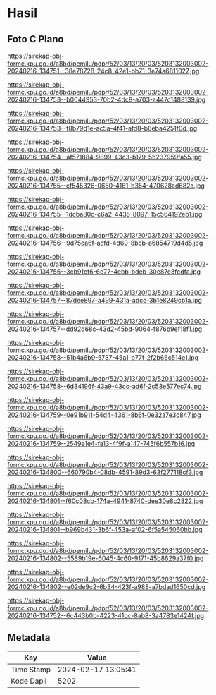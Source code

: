 # Hasil

## Foto C Plano

https://sirekap-obj-formc.kpu.go.id/a8bd/pemilu/pdpr/52/03/13/20/03/5203132003002-20240216-134751--38e78728-24c8-42e1-bb71-3e74a6811027.jpg

https://sirekap-obj-formc.kpu.go.id/a8bd/pemilu/pdpr/52/03/13/20/03/5203132003002-20240216-134753--b0044953-70b2-4dc8-a703-a447c1488139.jpg

https://sirekap-obj-formc.kpu.go.id/a8bd/pemilu/pdpr/52/03/13/20/03/5203132003002-20240216-134753--f8b79d1e-ac5a-4f41-afd8-b6eba4251f0d.jpg

https://sirekap-obj-formc.kpu.go.id/a8bd/pemilu/pdpr/52/03/13/20/03/5203132003002-20240216-134754--af571884-9899-43c3-b179-5b237959fa55.jpg

https://sirekap-obj-formc.kpu.go.id/a8bd/pemilu/pdpr/52/03/13/20/03/5203132003002-20240216-134755--cf545326-0650-4161-b354-470628ad682a.jpg

https://sirekap-obj-formc.kpu.go.id/a8bd/pemilu/pdpr/52/03/13/20/03/5203132003002-20240216-134755--1dcba80c-c6a2-4435-8097-15c564192eb1.jpg

https://sirekap-obj-formc.kpu.go.id/a8bd/pemilu/pdpr/52/03/13/20/03/5203132003002-20240216-134756--9d75ca6f-acfd-4d60-8bcb-a6854719d4d5.jpg

https://sirekap-obj-formc.kpu.go.id/a8bd/pemilu/pdpr/52/03/13/20/03/5203132003002-20240216-134756--3cb91ef6-6e77-4ebb-bdeb-30e87c3fcdfa.jpg

https://sirekap-obj-formc.kpu.go.id/a8bd/pemilu/pdpr/52/03/13/20/03/5203132003002-20240216-134757--87dee897-a499-431a-adcc-3b1e8249cb1a.jpg

https://sirekap-obj-formc.kpu.go.id/a8bd/pemilu/pdpr/52/03/13/20/03/5203132003002-20240216-134757--dd92d68c-43d2-45bd-9064-f876b9ef18f1.jpg

https://sirekap-obj-formc.kpu.go.id/a8bd/pemilu/pdpr/52/03/13/20/03/5203132003002-20240216-134758--51b4a6b9-5737-45a1-b77f-2f2b66c514e1.jpg

https://sirekap-obj-formc.kpu.go.id/a8bd/pemilu/pdpr/52/03/13/20/03/5203132003002-20240216-134758--6d34196f-43a9-43cc-ad6f-2c53e577ec74.jpg

https://sirekap-obj-formc.kpu.go.id/a8bd/pemilu/pdpr/52/03/13/20/03/5203132003002-20240216-134759--0e91b911-54d4-4361-8b6f-0e32a7e3c847.jpg

https://sirekap-obj-formc.kpu.go.id/a8bd/pemilu/pdpr/52/03/13/20/03/5203132003002-20240216-134759--2549e1e4-fa13-4f9f-a147-745f6b557b16.jpg

https://sirekap-obj-formc.kpu.go.id/a8bd/pemilu/pdpr/52/03/13/20/03/5203132003002-20240216-134800--660790b4-08db-4591-89d3-63f277118cf3.jpg

https://sirekap-obj-formc.kpu.go.id/a8bd/pemilu/pdpr/52/03/13/20/03/5203132003002-20240216-134801--f60c08cb-174a-4941-8740-dee30e8c2822.jpg

https://sirekap-obj-formc.kpu.go.id/a8bd/pemilu/pdpr/52/03/13/20/03/5203132003002-20240216-134801--b969b431-3b6f-453a-af02-6f5a545060bb.jpg

https://sirekap-obj-formc.kpu.go.id/a8bd/pemilu/pdpr/52/03/13/20/03/5203132003002-20240216-134802--5589b19e-6045-4c60-9171-45b8629a37f0.jpg

https://sirekap-obj-formc.kpu.go.id/a8bd/pemilu/pdpr/52/03/13/20/03/5203132003002-20240216-134802--e02de9c2-6b34-423f-a988-a7bdad1650cd.jpg

https://sirekap-obj-formc.kpu.go.id/a8bd/pemilu/pdpr/52/03/13/20/03/5203132003002-20240216-134752--6c443b0b-4223-41cc-8ab8-3a4783e1424f.jpg


## Metadata

| Key        | Value               |
| ---------- | ------------------- |
| Time Stamp | 2024-02-17 13:05:41 |
| Kode Dapil | 5202                |



